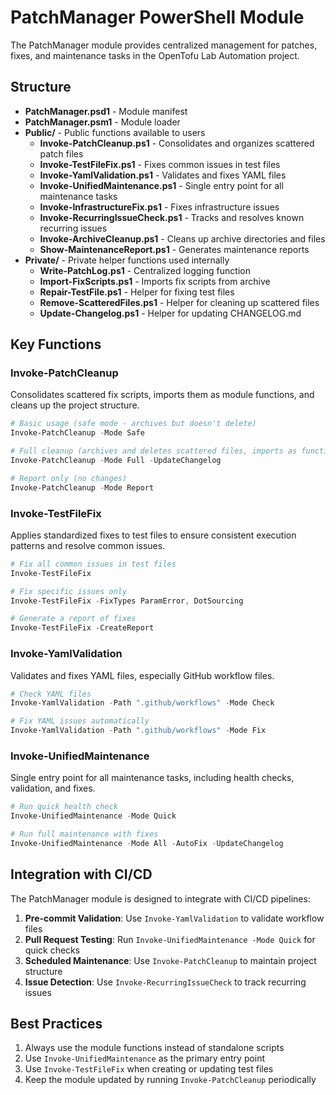 # PatchManager PowerShell Module

The PatchManager module provides centralized management for patches, fixes, and maintenance tasks in the OpenTofu Lab Automation project.

## Structure

- **PatchManager.psd1** - Module manifest
- **PatchManager.psm1** - Module loader
- **Public/** - Public functions available to users
  - **Invoke-PatchCleanup.ps1** - Consolidates and organizes scattered patch files
  - **Invoke-TestFileFix.ps1** - Fixes common issues in test files
  - **Invoke-YamlValidation.ps1** - Validates and fixes YAML files
  - **Invoke-UnifiedMaintenance.ps1** - Single entry point for all maintenance tasks
  - **Invoke-InfrastructureFix.ps1** - Fixes infrastructure issues
  - **Invoke-RecurringIssueCheck.ps1** - Tracks and resolves known recurring issues
  - **Invoke-ArchiveCleanup.ps1** - Cleans up archive directories and files
  - **Show-MaintenanceReport.ps1** - Generates maintenance reports
- **Private/** - Private helper functions used internally
  - **Write-PatchLog.ps1** - Centralized logging function
  - **Import-FixScripts.ps1** - Imports fix scripts from archive
  - **Repair-TestFile.ps1** - Helper for fixing test files
  - **Remove-ScatteredFiles.ps1** - Helper for cleaning up scattered files
  - **Update-Changelog.ps1** - Helper for updating CHANGELOG.md

## Key Functions

### Invoke-PatchCleanup

Consolidates scattered fix scripts, imports them as module functions, and cleans up the project structure.

```powershell
# Basic usage (safe mode - archives but doesn't delete)
Invoke-PatchCleanup -Mode Safe

# Full cleanup (archives and deletes scattered files, imports as functions)
Invoke-PatchCleanup -Mode Full -UpdateChangelog

# Report only (no changes)
Invoke-PatchCleanup -Mode Report
```

### Invoke-TestFileFix

Applies standardized fixes to test files to ensure consistent execution patterns and resolve common issues.

```powershell
# Fix all common issues in test files
Invoke-TestFileFix

# Fix specific issues only
Invoke-TestFileFix -FixTypes ParamError, DotSourcing

# Generate a report of fixes
Invoke-TestFileFix -CreateReport
```

### Invoke-YamlValidation

Validates and fixes YAML files, especially GitHub workflow files.

```powershell
# Check YAML files
Invoke-YamlValidation -Path ".github/workflows" -Mode Check

# Fix YAML issues automatically
Invoke-YamlValidation -Path ".github/workflows" -Mode Fix
```

### Invoke-UnifiedMaintenance

Single entry point for all maintenance tasks, including health checks, validation, and fixes.

```powershell
# Run quick health check
Invoke-UnifiedMaintenance -Mode Quick

# Run full maintenance with fixes
Invoke-UnifiedMaintenance -Mode All -AutoFix -UpdateChangelog
```

## Integration with CI/CD

The PatchManager module is designed to integrate with CI/CD pipelines:

1. **Pre-commit Validation**: Use `Invoke-YamlValidation` to validate workflow files
2. **Pull Request Testing**: Run `Invoke-UnifiedMaintenance -Mode Quick` for quick checks
3. **Scheduled Maintenance**: Use `Invoke-PatchCleanup` to maintain project structure
4. **Issue Detection**: Use `Invoke-RecurringIssueCheck` to track recurring issues

## Best Practices

1. Always use the module functions instead of standalone scripts
2. Use `Invoke-UnifiedMaintenance` as the primary entry point
3. Use `Invoke-TestFileFix` when creating or updating test files
4. Keep the module updated by running `Invoke-PatchCleanup` periodically
